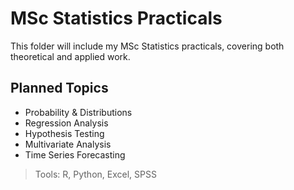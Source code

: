 # MSc Statistics Practicals
This folder will include my MSc Statistics practicals, covering both theoretical and applied work.

## Planned Topics
- Probability & Distributions
- Regression Analysis
- Hypothesis Testing
- Multivariate Analysis
- Time Series Forecasting

> Tools: R, Python, Excel, SPSS

